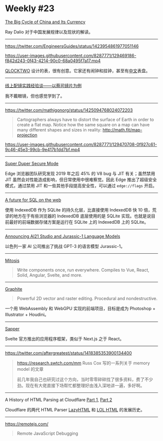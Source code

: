 # Weekly #23

[The Big Cycle of China and Its Currency](https://www.linkedin.com/pulse/chapter-6-big-cycle-china-its-currency-ray-dalio/)

Ray Dalio 对于中国发展规律以及现状的解读。

---

https://twitter.com/EngineersGuides/status/1423954861977051146

https://user-images.githubusercontent.com/8287771/129469186-f842d243-0f43-4214-90c0-68a0495f7a17.mp4

[QLOCKTWO](https://qlocktwo.com/) 设计的表，很有创意。它家还有闹钟和挂钟，甚至有[中文](https://qlocktwo.com/files/Q2/touch.html?language=CS)表盘。

---

[线上配镜实践经验谈——以蔡司镜片为例](https://sspai.com/post/68035)

我不戴眼镜，但也感觉学到了。

---

https://twitter.com/mathigonorg/status/1425094768024072203

> Cartographers always have to distort the surface of Earth in order to create a flat map. Notice how the same square on a map can have many different shapes and sizes in reality: http://math.fit/map-projection

https://user-images.githubusercontent.com/8287771/129470708-0f927c61-9c46-45e3-99cb-9e417b1dd7bf.mp4

---

[Super Duper Secure Mode](https://microsoftedge.github.io/edgevr/posts/Super-Duper-Secure-Mode/)

Edge 浏览器团队研究发现 2019 年之后 45% 的 V8 bug 与 JIT 有关；虽然禁用 JIT 虽然会对性能造成影响，但日常使用中很难察觉。因此 Edge 推出了超级安全模式，通过禁用 JIT 和一些其他手段提高安全性，可以通过 `edge://flags` 开启。

---

[A future for SQL on the web](https://jlongster.com/future-sql-web)

使用 IndexedDB 作为 SQLite 的持久化层，比直接使用 IndexedDB 快 10 倍，荒谬的地方在于有些浏览器的 IndexedDB 底层使用的是 SQLite 实现。也就是说目前最好的前端数据存储方案是运行在 SQLite 上的 IndexedDB 上的 SQLite。

---

[Announcing AI21 Studio and Jurassic-1 Language Models](https://www.ai21.com/blog/announcing-ai21-studio-and-jurassic-1)

以色列一家 AI 公司推出了挑战 GPT-3 的语言模型 Jurassic-1。

---

[Mitosis](https://github.com/BuilderIO/mitosis)

> Write components once, run everywhere. Compiles to Vue, React, Solid, Angular, Svelte, and more.

---

[Graphite](https://github.com/GraphiteEditor/Graphite)

> Powerful 2D vector and raster editing. Procedural and nondestructive.

一个用 WebAssembly 和 WebGPU 实现的前端项目，目标是成为 Photoshop + Illustrator + Houdini。

---

[Sapper](https://sapper.svelte.dev/)

Svelte 官方推出的应用程序框架，类似于 Next.js 之于 React。

---

https://twitter.com/aftergreatest/status/1418385353900134400

> https://research.swtch.com/mm Russ Cox 写的一系列关于 memory model 的文章
>
> 前几年我自己也研究过这个方向，当时零零碎碎找了很多资料，费了不少劲。现在有大佬直接下场帮忙都整理好由浅入深地讲一遍，多好啊。

---

A History of HTML Parsing at Cloudflare [Part 1](https://blog.cloudflare.com/html-parsing-1/), [Part 2](https://blog.cloudflare.com/html-parsing-2/)

Cloudflare 的两代 HTML Parser [LazyHTML](https://github.com/cloudflare/lazyhtml) 和 [LOL HTML](https://github.com/cloudflare/lol-html) 的发展历史。

---

https://remotejs.com/

> Remote JavaScript Debugging
